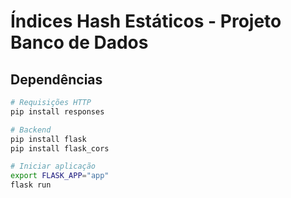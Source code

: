# Índices Hash Estáticos - Projeto Banco de Dados

## Dependências
```sh
# Requisições HTTP
pip install responses

# Backend
pip install flask
pip install flask_cors

# Iniciar aplicação
export FLASK_APP="app"
flask run
```
